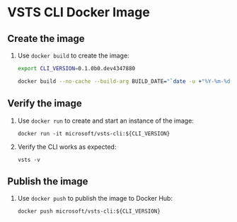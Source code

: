 # VSTS CLI Docker Image

## Create the image

1. Use `docker build` to create the image:
   ```bash
   export CLI_VERSION=0.1.0b0.dev4347880
   
   docker build --no-cache --build-arg BUILD_DATE="`date -u +"%Y-%m-%dT%H:%M:%SZ"`" --build-arg CLI_VERSION=${CLI_VERSION} -f DockerFile . --tag microsoft/vsts-cli:${CLI_VERSION}
   ```

## Verify the image

1. Use `docker run` to create and start an instance of the image:
   ```
   docker run -it microsoft/vsts-cli:${CLI_VERSION}
   ```

2. Verify the CLI works as expected:
   ```
   vsts -v
   ```

## Publish the image

1. Use `docker push` to publish the image to Docker Hub:
   ```
   docker push microsoft/vsts-cli:${CLI_VERSION}
   ```
